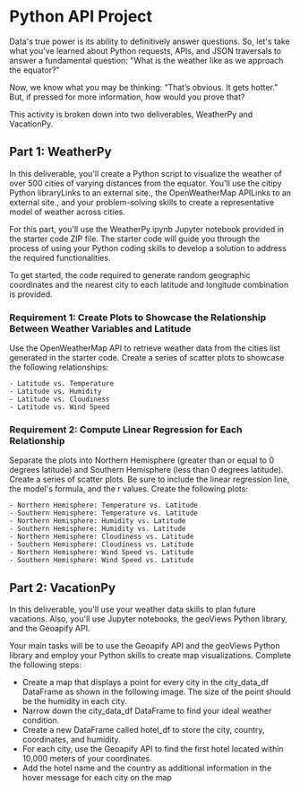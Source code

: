 # Python API Project

Data's true power is its ability to definitively answer questions. So, let's take what you've learned about Python requests, APIs, and JSON traversals to answer a fundamental question: "What is the weather like as we approach the equator?"

Now, we know what you may be thinking: “That’s obvious. It gets hotter.” But, if pressed for more information, how would you prove that?

This activity is broken down into two deliverables, WeatherPy and VacationPy.

## Part 1: WeatherPy
In this deliverable, you'll create a Python script to visualize the weather of over 500 cities of varying distances from the equator. You'll use the citipy Python libraryLinks to an external site., the OpenWeatherMap APILinks to an external site., and your problem-solving skills to create a representative model of weather across cities.

For this part, you'll use the WeatherPy.ipynb Jupyter notebook provided in the starter code ZIP file. The starter code will guide you through the process of using your Python coding skills to develop a solution to address the required functionalities.

To get started, the code required to generate random geographic coordinates and the nearest city to each latitude and longitude combination is provided.

### Requirement 1: Create Plots to Showcase the Relationship Between Weather Variables and Latitude
  Use the OpenWeatherMap API to retrieve weather data from the cities list generated in the starter code. Create a series of          scatter plots to showcase the following relationships:

    - Latitude vs. Temperature
    - Latitude vs. Humidity    
    - Latitude vs. Cloudiness    
    - Latitude vs. Wind Speed

### Requirement 2: Compute Linear Regression for Each Relationship
  Separate the plots into Northern Hemisphere (greater than or equal to 0 degrees latitude) and Southern Hemisphere (less than 0      degrees latitude). Create a series of scatter plots. Be sure to include the linear regression line, the model's formula, and the    r values. Create the following plots:

    - Northern Hemisphere: Temperature vs. Latitude    
    - Southern Hemisphere: Temperature vs. Latitude   
    - Northern Hemisphere: Humidity vs. Latitude   
    - Southern Hemisphere: Humidity vs. Latitude    
    - Northern Hemisphere: Cloudiness vs. Latitude    
    - Southern Hemisphere: Cloudiness vs. Latitude    
    - Northern Hemisphere: Wind Speed vs. Latitude    
    - Southern Hemisphere: Wind Speed vs. Latitude

## Part 2: VacationPy
In this deliverable, you'll use your weather data skills to plan future vacations. Also, you'll use Jupyter notebooks, the geoViews Python library, and the Geoapify API.

Your main tasks will be to use the Geoapify API and the geoViews Python library and employ your Python skills to create map visualizations. Complete the following steps:

  - Create a map that displays a point for every city in the city_data_df DataFrame as shown in the following image.     The size of the point should be the humidity in each city.
  - Narrow down the city_data_df DataFrame to find your ideal weather condition.
  - Create a new DataFrame called hotel_df to store the city, country, coordinates, and humidity.
  - For each city, use the Geoapify API to find the first hotel located within 10,000 meters of your coordinates.
  - Add the hotel name and the country as additional information in the hover message for each city on the map



